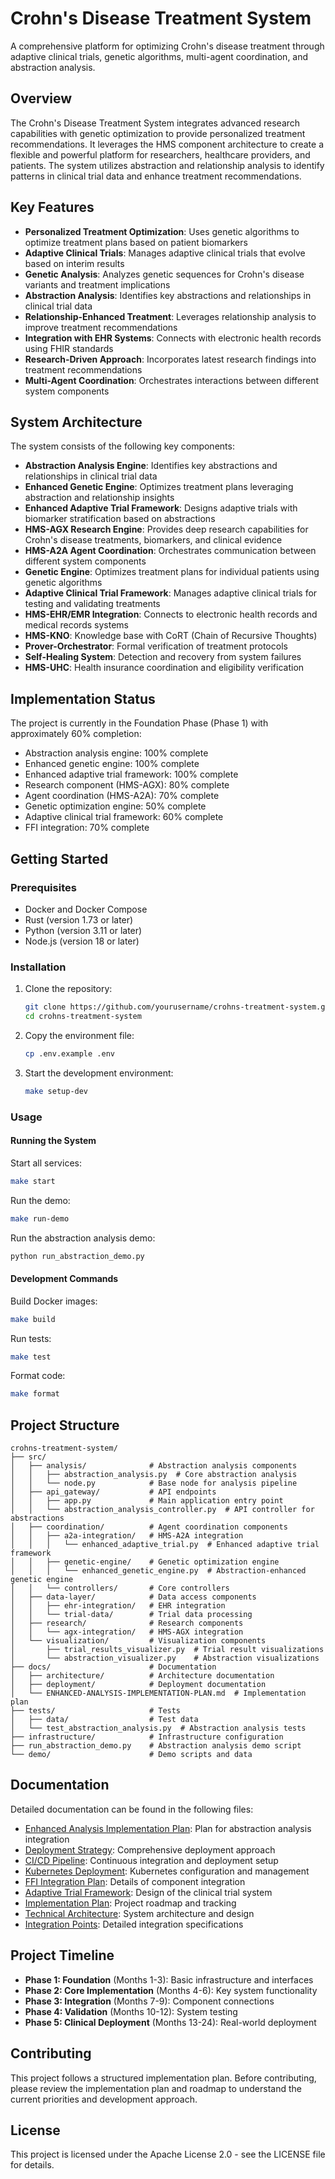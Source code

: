 # Crohn's Disease Treatment System

A comprehensive platform for optimizing Crohn's disease treatment through adaptive clinical trials, genetic algorithms, multi-agent coordination, and abstraction analysis.

## Overview

The Crohn's Disease Treatment System integrates advanced research capabilities with genetic optimization to provide personalized treatment recommendations. It leverages the HMS component architecture to create a flexible and powerful platform for researchers, healthcare providers, and patients. The system utilizes abstraction and relationship analysis to identify patterns in clinical trial data and enhance treatment recommendations.

## Key Features

- **Personalized Treatment Optimization**: Uses genetic algorithms to optimize treatment plans based on patient biomarkers
- **Adaptive Clinical Trials**: Manages adaptive clinical trials that evolve based on interim results
- **Genetic Analysis**: Analyzes genetic sequences for Crohn's disease variants and treatment implications
- **Abstraction Analysis**: Identifies key abstractions and relationships in clinical trial data
- **Relationship-Enhanced Treatment**: Leverages relationship analysis to improve treatment recommendations
- **Integration with EHR Systems**: Connects with electronic health records using FHIR standards
- **Research-Driven Approach**: Incorporates latest research findings into treatment recommendations
- **Multi-Agent Coordination**: Orchestrates interactions between different system components

## System Architecture

The system consists of the following key components:

- **Abstraction Analysis Engine**: Identifies key abstractions and relationships in clinical trial data
- **Enhanced Genetic Engine**: Optimizes treatment plans leveraging abstraction and relationship insights
- **Enhanced Adaptive Trial Framework**: Designs adaptive trials with biomarker stratification based on abstractions
- **HMS-AGX Research Engine**: Provides deep research capabilities for Crohn's disease treatments, biomarkers, and clinical evidence
- **HMS-A2A Agent Coordination**: Orchestrates communication between different system components
- **Genetic Engine**: Optimizes treatment plans for individual patients using genetic algorithms
- **Adaptive Clinical Trial Framework**: Manages adaptive clinical trials for testing and validating treatments
- **HMS-EHR/EMR Integration**: Connects to electronic health records and medical records systems
- **HMS-KNO**: Knowledge base with CoRT (Chain of Recursive Thoughts)
- **Prover-Orchestrator**: Formal verification of treatment protocols
- **Self-Healing System**: Detection and recovery from system failures
- **HMS-UHC**: Health insurance coordination and eligibility verification

## Implementation Status

The project is currently in the Foundation Phase (Phase 1) with approximately 60% completion:

- Abstraction analysis engine: 100% complete
- Enhanced genetic engine: 100% complete
- Enhanced adaptive trial framework: 100% complete
- Research component (HMS-AGX): 80% complete
- Agent coordination (HMS-A2A): 70% complete
- Genetic optimization engine: 50% complete
- Adaptive clinical trial framework: 60% complete
- FFI integration: 70% complete

## Getting Started

### Prerequisites

- Docker and Docker Compose
- Rust (version 1.73 or later)
- Python (version 3.11 or later)
- Node.js (version 18 or later)

### Installation

1. Clone the repository:
   ```bash
   git clone https://github.com/yourusername/crohns-treatment-system.git
   cd crohns-treatment-system
   ```

2. Copy the environment file:
   ```bash
   cp .env.example .env
   ```

3. Start the development environment:
   ```bash
   make setup-dev
   ```

### Usage

#### Running the System

Start all services:
```bash
make start
```

Run the demo:
```bash
make run-demo
```

Run the abstraction analysis demo:
```bash
python run_abstraction_demo.py
```

#### Development Commands

Build Docker images:
```bash
make build
```

Run tests:
```bash
make test
```

Format code:
```bash
make format
```

## Project Structure

```
crohns-treatment-system/
├── src/
│   ├── analysis/              # Abstraction analysis components
│   │   ├── abstraction_analysis.py  # Core abstraction analysis
│   │   └── node.py            # Base node for analysis pipeline
│   ├── api_gateway/           # API endpoints
│   │   ├── app.py             # Main application entry point
│   │   └── abstraction_analysis_controller.py  # API controller for abstractions
│   ├── coordination/          # Agent coordination components
│   │   ├── a2a-integration/   # HMS-A2A integration
│   │   │   └── enhanced_adaptive_trial.py  # Enhanced adaptive trial framework
│   │   ├── genetic-engine/    # Genetic optimization engine
│   │   │   └── enhanced_genetic_engine.py  # Abstraction-enhanced genetic engine
│   │   └── controllers/       # Core controllers
│   ├── data-layer/            # Data access components
│   │   ├── ehr-integration/   # EHR integration
│   │   └── trial-data/        # Trial data processing
│   ├── research/              # Research components
│   │   └── agx-integration/   # HMS-AGX integration
│   └── visualization/         # Visualization components
│       ├── trial_results_visualizer.py  # Trial result visualizations
│       └── abstraction_visualizer.py    # Abstraction visualizations
├── docs/                      # Documentation
│   ├── architecture/          # Architecture documentation
│   ├── deployment/            # Deployment documentation
│   └── ENHANCED-ANALYSIS-IMPLEMENTATION-PLAN.md  # Implementation plan
├── tests/                     # Tests
│   ├── data/                  # Test data
│   └── test_abstraction_analysis.py  # Abstraction analysis tests
├── infrastructure/            # Infrastructure configuration
├── run_abstraction_demo.py    # Abstraction analysis demo script
└── demo/                      # Demo scripts and data
```

## Documentation

Detailed documentation can be found in the following files:

- [Enhanced Analysis Implementation Plan](/docs/ENHANCED-ANALYSIS-IMPLEMENTATION-PLAN.md): Plan for abstraction analysis integration
- [Deployment Strategy](/docs/deployment/DEPLOYMENT-STRATEGY.md): Comprehensive deployment approach
- [CI/CD Pipeline](/docs/deployment/CI-CD-PIPELINE.md): Continuous integration and deployment setup
- [Kubernetes Deployment](/docs/deployment/KUBERNETES-DEPLOYMENT.md): Kubernetes configuration and management
- [FFI Integration Plan](/docs/architecture/FFI-INTEGRATION-PLAN.md): Details of component integration
- [Adaptive Trial Framework](/docs/protocols/ADAPTIVE-TRIAL-FRAMEWORK.md): Design of the clinical trial system
- [Implementation Plan](/docs/IMPLEMENTATION-PLAN.md): Project roadmap and tracking
- [Technical Architecture](/docs/architecture/TECHNICAL-ARCHITECTURE.md): System architecture and design
- [Integration Points](/docs/architecture/INTEGRATION-POINTS.md): Detailed integration specifications

## Project Timeline

- **Phase 1: Foundation** (Months 1-3): Basic infrastructure and interfaces
- **Phase 2: Core Implementation** (Months 4-6): Key system functionality
- **Phase 3: Integration** (Months 7-9): Component connections
- **Phase 4: Validation** (Months 10-12): System testing
- **Phase 5: Clinical Deployment** (Months 13-24): Real-world deployment

## Contributing

This project follows a structured implementation plan. Before contributing, please review the implementation plan and roadmap to understand the current priorities and development approach.

## License

This project is licensed under the Apache License 2.0 - see the LICENSE file for details.